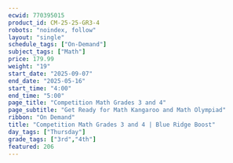 ```yaml
---
ecwid: 770395015
product_id: CM-25-25-GR3-4
robots: "noindex, follow"
layout: "single"
schedule_tags: ["On-Demand"]
subject_tags: ["Math"]
price: 179.99
weight: "19"
start_date: "2025-09-07"
end_date: "2025-05-16"
start_time: "4:00"
end_time: "5:00"
page_title: "Competition Math Grades 3 and 4"
page_subtitle: "Get Ready for Math Kangaroo and Math Olympiad"
ribbon: "On Demand"
title: "Competition Math Grades 3 and 4 | Blue Ridge Boost"
day_tags: ["Thursday"]
grade_tags: ["3rd","4th"]
featured: 206
---
```

